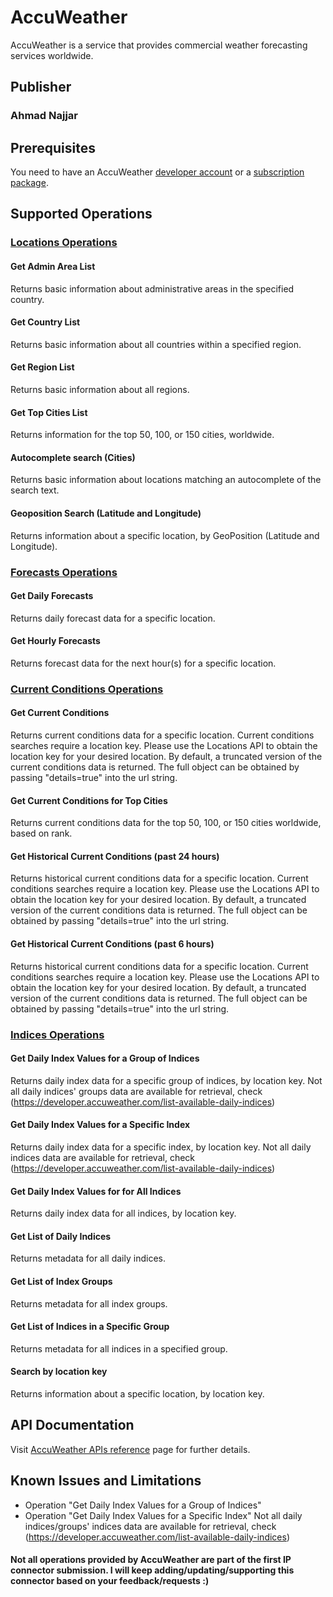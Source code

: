 # AccuWeather
AccuWeather is a service that provides commercial weather forecasting services worldwide.

## Publisher
### Ahmad Najjar

## Prerequisites
You need to have an AccuWeather [developer account](https://developer.accuweather.com/) or a [subscription package](https://developer.accuweather.com/packages).

## Supported Operations
### [Locations Operations](https://developer.accuweather.com/accuweather-locations-api/apis)
#### Get Admin Area List
Returns basic information about administrative areas in the specified country.

#### Get Country List
Returns basic information about all countries within a specified region.

#### Get Region List
Returns basic information about all regions.

#### Get Top Cities List
Returns information for the top 50, 100, or 150 cities, worldwide.

#### Autocomplete search (Cities)
Returns basic information about locations matching an autocomplete of the search text.

#### Geoposition Search (Latitude and Longitude)
Returns information about a specific location, by GeoPosition (Latitude and Longitude).

### [Forecasts Operations](https://developer.accuweather.com/accuweather-forecast-api/apis)
#### Get Daily Forecasts
Returns daily forecast data for a specific location.

#### Get Hourly Forecasts
Returns forecast data for the next hour(s) for a specific location.

### [Current Conditions Operations](https://developer.accuweather.com/accuweather-current-conditions-api/apis)
#### Get Current Conditions
Returns current conditions data for a specific location. Current conditions searches require a location key. Please use the Locations API to obtain the location key for your desired location. By default, a truncated version of the current conditions data is returned. The full object can be obtained by passing "details=true" into the url string.

#### Get Current Conditions for Top Cities
Returns current conditions data for the top 50, 100, or 150 cities worldwide, based on rank.

#### Get Historical Current Conditions (past 24 hours)
Returns historical current conditions data for a specific location. Current conditions searches require a location key. Please use the Locations API to obtain the location key for your desired location. By default, a truncated version of the current conditions data is returned. The full object can be obtained by passing "details=true" into the url string.

#### Get Historical Current Conditions (past 6 hours)
Returns historical current conditions data for a specific location. Current conditions searches require a location key. Please use the Locations API to obtain the location key for your desired location. By default, a truncated version of the current conditions data is returned. The full object can be obtained by passing "details=true" into the url string.

### [Indices Operations](https://developer.accuweather.com/accuweather-indices-api/apis)
#### Get Daily Index Values for a Group of Indices
Returns daily index data for a specific group of indices, by location key. Not all daily indices' groups data are available for retrieval, check (https://developer.accuweather.com/list-available-daily-indices)

#### Get Daily Index Values for a Specific Index
Returns daily index data for a specific index, by location key. Not all daily indices data are available for retrieval, check (https://developer.accuweather.com/list-available-daily-indices)

#### Get Daily Index Values for for All Indices
Returns daily index data for all indices, by location key.

#### Get List of Daily Indices
Returns metadata for all daily indices.

#### Get List of Index Groups
Returns metadata for all index groups.

#### Get List of Indices in a Specific Group
Returns metadata for all indices in a specified group.

#### Search by location key
Returns information about a specific location, by location key.

## API Documentation
Visit [AccuWeather APIs reference](https://developer.accuweather.com/apis) page for further details.

## Known Issues and Limitations
* Operation "Get Daily Index Values for a Group of Indices"
* Operation "Get Daily Index Values for a Specific Index"
Not all daily indices/groups' indices data are available for retrieval, check (https://developer.accuweather.com/list-available-daily-indices)

#### Not all operations provided by AccuWeather are part of the first IP connector submission. I will keep adding/updating/supporting this connector based on your feedback/requests :)

